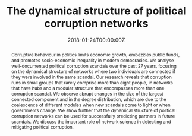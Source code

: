 ---
title: "The dynamical structure of political corruption networks"
authors:
- admin
- Haroldo V. Ribeiro
- Luiz G. A. Alves
- Ervin K. Lenzi 
- Matjaz Perc
date: "2018-01-24T00:00:00Z"
doi: "10.1093/comnet/cny002"

# Schedule page publish date (NOT publication's date).
# publishDate: "2021-08-24T00:00:00Z"

# Publication type.
# Legend: 0 = Uncategorized; 1 = Conference paper; 2 = Journal article;
# 3 = Preprint / Working Paper; 4 = Report; 5 = Book; 6 = Book section;
# 7 = Thesis; 8 = Patent
publication_types: ["2"]

# Publication name and optional abbreviated publication name.
publication: "Journal of Complex Networks | Oxford Academic"
publication_short: ""

abstract: Corruptive behaviour in politics limits economic growth, embezzles public funds, and promotes socio-economic inequality in modern democracies. We analyse well-documented political corruption scandals over the past 27 years, focusing on the dynamical structure of networks where two individuals are connected if they were involved in the same scandal. Our research reveals that corruption runs in small groups that rarely comprise more than eight people, in networks that have hubs and a modular structure that encompasses more than one corruption scandal. We observe abrupt changes in the size of the largest connected component and in the degree distribution, which are due to the coalescence of different modules when new scandals come to light or when governments change. We show further that the dynamical structure of political corruption networks can be used for successfully predicting partners in future scandals. We discuss the important role of network science in detecting and mitigating political corruption.

# Summary. An optional shortened abstract.
summary: Our research reveals that corruption runs in small groups that rarely comprise more than eight people, in networks that have hubs and a modular structure that encompasses more than one corruption scandal.

tags:
- Corruption Networks
featured: false

# links:
# - name: ""
#   url: ""
url_pdf: /uploads/cny002.pdf
# url_code: ''
# url_dataset: ''
# url_poster: ''
# url_project: ''
# url_slides: ''
# url_source: ''
# url_video: ''

# Featured image
# To use, add an image named `featured.jpg/png` to your page's folder. 

image:
  placement: 4
  caption: "The Brazilian corruption network"
  focal_point: "Smart"
  preview_only: false
  alt_text: The Brazilian Corruption Network

# Associated Projects (optional).
#   Associate this publication with one or more of your projects.
#   Simply enter your project's folder or file name without extension.
#   E.g. `internal-project` references `content/project/internal-project/index.md`.
#   Otherwise, set `projects: []`.
#projects: []

# Slides (optional).
#   Associate this publication with Markdown slides.
#   Simply enter your slide deck's filename without extension.
#   E.g. `slides: "example"` references `content/slides/example/index.md`.
#   Otherwise, set `slides: ""`.
# slides: ""
---
